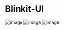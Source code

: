 # Blinkit-UI
![image](https://github.com/user-attachments/assets/9fa98d4c-2700-47b2-abae-c1abded7db07)
![image](https://github.com/user-attachments/assets/95365915-e862-4a1f-9f6e-390b7d138333)
![image](https://github.com/user-attachments/assets/53f1074e-739e-4b0c-af56-5ba3861e4855)


